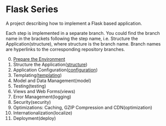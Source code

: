 # Flask Series

A project describing how to implement a Flask based application.

Each step is implemented in a separate branch. You could find the branch name in the brackets following the step name, i.e. Structure the Application(structure), where structure is the branch name.
Branch names are hyperlinks to the corresponding repository branches.

<ol start="0">
  <li><a href="http://damyanon.net/flask-series-environment/" alt="Flask Series: Prepare the Environment">Prepare the Environment</a></li>
  <li>Structure the Application(<a href="https://github.com/damyanbogoev/flask-bookshelf/tree/structure" alt="structure">structure</a>)</li>
  <li>Application Configuration(<a href="https://github.com/damyanbogoev/flask-bookshelf/tree/configuration" alt="configuration">configuration</a>)</li>
  <li>Templating(<a href="https://github.com/damyanbogoev/flask-bookshelf/tree/templating" alt="templating">templating</a>)</li>
  <li>Model and Data Management(model)</li>
  <li>Testing(testing)</li>
  <li>Views and Web Forms(views)</li>
  <li>Error Management(logging)</li>
  <li>Security(security)</li>
  <li>Optimizations: Caching, GZIP Compression and CDN(optimization)</li>
  <li>Internationalization(localize)</li>
  <li>Deployment(deploy)</li>
</ol>
